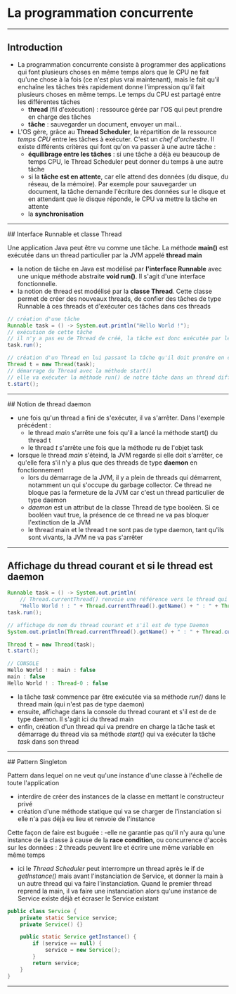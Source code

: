 # La programmation concurrente

----

## Introduction

- La programmation concurrente consiste à programmer des applications qui font plusieurs choses en même temps alors que le CPU ne fait qu'une chose à la fois (ce n'est plus vrai maintenant), mais le fait qu'il enchaîne les tâches très rapidement donne l'impression qu'il fait plusieurs choses en même temps. Le temps du CPU est partagé entre les différentes tâches
    - **thread** (fil d'exécution) : ressource gérée par l'OS qui peut prendre en charge des tâches
    - **tâche** : sauvegarder un document, envoyer un mail...
- L'OS gère, grâce au **Thread Scheduler**, la répartition de la ressource *temps CPU* entre les tâches à exécuter. C'est un *chef d'orchestre*. Il existe différents critères qui font qu'on va passer à une autre tâche :
    - **équilibrage entre les tâches** : si une tâche a déjà eu beaucoup de temps CPU, le Thread Scheduler peut donner du temps à une autre tâche
    - si la **tâche est en attente**, car elle attend des données (du disque, du réseau, de la mémoire). Par exemple pour sauvegarder un document, la tâche demande l'écriture des données sur le disque et en attendant que le disque réponde, le CPU va mettre la tâche en attente
    - la **synchronisation**

----

## Interface Runnable et classe Thread

Une application Java peut être vu comme une tâche. La méthode **main()** est exécutée dans un thread particulier par la JVM appelé **thread main**
- la notion de tâche en Java est modélisé par **l'interface Runnable** avec une unique méthode abstraite **void run()**. Il s'agit d'une interface fonctionnelle.
- la notion de thread est modélisé par la **classe Thread**. Cette classe permet de créer des nouveaux threads, de confier des tâches de type Runnable à ces threads et d'exécuter ces tâches dans ces threads

```java
// création d'une tâche
Runnable task = () -> System.out.println("Hello World !");
// exécution de cette tâche
// il n'y a pas eu de Thread de créé, la tâche est donc exécutée par le thread courant, ici le thread main
task.run();

// création d'un Thread en lui passant la tâche qu'il doit prendre en charge
Thread t = new Thread(task);
// démarrage du Thread avec la méthode start()
// elle va exécuter la méthode run() de notre tâche dans un thread différent
t.start();
```

----

## Notion de thread daemon

- une fois qu'un thread a fini de s'exécuter, il va s'arrêter. Dans l'exemple précédent :
    - le thread *main* s'arrête une fois qu'il a lancé la méthode start() du thread t
    - le thread *t* s'arrête une fois que la méthode ru de l'objet task
- lorsque le thread *main* s'éteind, la JVM regarde si elle doit s'arrêter, ce qu'elle fera s'il n'y a plus que des threads de type **daemon** en fonctionnement
    - lors du démarrage de la JVM, il y a plein de threads qui démarrent, notamment un qui s'occupe du garbage collector. Ce thread ne bloque pas la fermeture de la JVM car c'est un thread particulier de type daemon
    - *daemon* est un attribut de la classe Thread de type booléen. Si ce booléen vaut true, la présence de ce thread ne va pas bloquer l'extinction de la JVM
    - le thread main et le thread t ne sont pas de type daemon, tant qu'ils sont vivants, la JVM ne va pas s'arrêter

----

## Affichage du thread courant et si le thread est daemon

```java
Runnable task = () -> System.out.println(
    // Thread.currentThread() renvoie une référence vers le thread qui est en train d'exécuter la tâche
    "Hello World ! : " + Thread.currentThread().getName() + " : " + Thread.currentThread().isDaemon());
task.run();

// affichage du nom du thread courant et s'il est de type Daemon
System.out.println(Thread.currentThread().getName() + " : " + Thread.currentThread().isDaemon());

Thread t = new Thread(task);
t.start();

// CONSOLE
Hello World ! : main : false
main : false
Hello World ! : Thread-0 : false
```

- la tâche *task* commence par être exécutée via sa méthode *run()* dans le thread main (qui n'est pas de type daemon)
- ensuite, affichage dans la console du thread courant et s'il est de de type daemon. Il s'agit ici du thread main
- enfin, création d'un thread qui va prendre en charge la tâche task et démarrage du thread via sa méthode *start()* qui va exécuter la tâche *task* dans son thread

----

## Pattern Singleton

Pattern dans lequel on ne veut qu'une instance d'une classe à l'échelle de toute l'application
- interdire de créer des instances de la classe en mettant le constructeur privé
- création d'une méthode statique qui va se charger de l'instanciation si elle n'a pas déjà eu lieu et renvoie de l'instance

Cette façon de faire est buguée :
-elle ne garantie pas qu'il n'y aura qu'une instance de la classe à cause de la **race condition**, ou concurrence d'accès sur les données : 2 threads peuvent lire et écrire une même variable en même temps
- ici le *Thread Scheduler* peut interrompre un thread après le if de *getInstance()* mais avant l'instanciation de Service, et donner la main à un autre thread qui va faire l'instanciation. Quand le premier thread reprend la main, il va faire une instanciation alors qu'une instance de Service existe déjà et écraser le Service existant

```java
public class Service {
    private static Service service;
    private Service() {}

    public static Service getInstance() {
        if (service == null) {
            service = new Service();
        }
        return service;
    }
}
```

----


